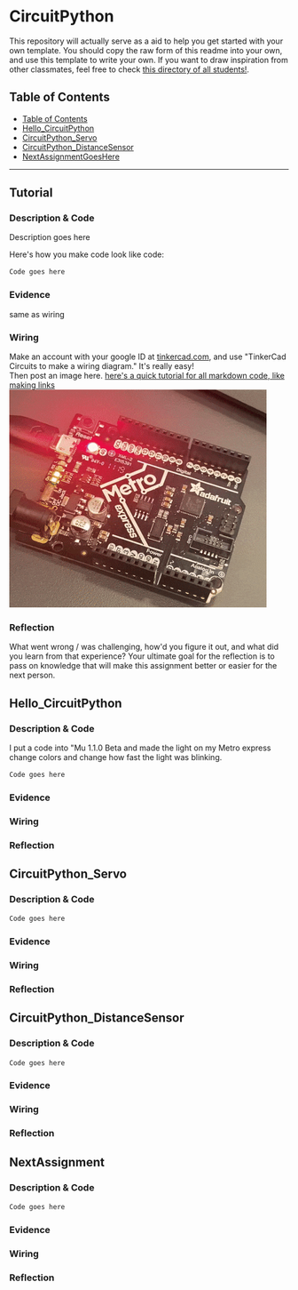 # CircuitPython
This repository will actually serve as a aid to help you get started with your own template.  You should copy the raw form of this readme into your own, and use this template to write your own.  If you want to draw inspiration from other classmates, feel free to check [this directory of all students!](https://github.com/chssigma/Class_Accounts).
## Table of Contents
* [Table of Contents](#TableOfContents)
* [Hello_CircuitPython](#Hello_CircuitPython)
* [CircuitPython_Servo](#CircuitPython_Servo)
* [CircuitPython_DistanceSensor](#CircuitPython_DistanceSensor)
* [NextAssignmentGoesHere](#NextAssignment)
---

## Tutorial

### Description & Code
Description goes here

Here's how you make code look like code:

```python
Code goes here

```


### Evidence
same as wiring

### Wiring
Make an account with your google ID at [tinkercad.com](https://www.tinkercad.com/learn/circuits), and use "TinkerCad Circuits to make a wiring diagram."  It's really easy!  
Then post an image here.   [here's a quick tutorial for all markdown code, like making links](https://guides.github.com/features/mastering-markdown/)
![this is a pic link](https://github.com/jamilmccollough/circuitpython/blob/main/hello.gif?raw=true)


### Reflection
What went wrong / was challenging, how'd you figure it out, and what did you learn from that experience?  Your ultimate goal for the reflection is to pass on knowledge that will make this assignment better or easier for the next person.



## Hello_CircuitPython

### Description & Code
I put a code into "Mu 1.1.0 Beta and made the light on my Metro express change colors and change how fast the light was blinking.
```python
Code goes here

```

### Evidence

### Wiring

### Reflection





## CircuitPython_Servo

### Description & Code

```python
Code goes here

```

### Evidence

### Wiring

### Reflection




## CircuitPython_DistanceSensor

### Description & Code

```python
Code goes here

```

### Evidence

### Wiring

### Reflection





## NextAssignment

### Description & Code

```python
Code goes here

```

### Evidence

### Wiring

### Reflection
